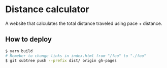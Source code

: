 # Distance calculator

A website that calculates the total distance traveled using pace + distance.

## How to deploy

```sh
$ yarn build
# Remeber to change links in index.html from "/foo" to "./foo"
$ git subtree push --prefix dist/ origin gh-pages
```